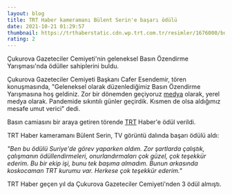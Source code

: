 ```yaml
--- 
layout: blog
title: TRT Haber kameramanı Bülent Serin'e başarı ödülü
date: 2021-10-21 01:29:57
thumbnail: https://trthaberstatic.cdn.wp.trt.com.tr/resimler/1676000/bulent-serin-odul-trt-haber-1677483.jpg
rating: 2
---
```

<p>
	Çukurova Gazeteciler Cemiyeti'nin geleneksel Basın Özendirme Yarışması'nda ödüller sahiplerini buldu. </p>
<p>
	Çukurova Gazeteciler Cemiyeti Başkanı Cafer Esendemir, tören konuşmasında, "Geleneksel olarak düzenlediğimiz Basın Özendirme Yarışmasına hoş geldiniz. Zor bir dönemden geçiyoruz <a href="https://www.trthaber.com/etiket/medya/" target="_blank">medya</a> olarak, yerel medya olarak. Pandemide sıkıntılı günler geçirdik. Kısmen de olsa aldığımız mesafe umut verici" dedi.</p>
<p>
	Basın camiasını bir araya getiren törende <a href="https://www.trthaber.com/etiket/trt/" target="_blank">TRT</a> Haber'e ödül verildi.</p>
<p>
	TRT Haber kameramanı Bülent Serin, TV görüntü dalında başarı ödülü aldı:</p>
<p>
	<em>"Ben bu ödülü Suriye'de görev yaparken aldım. Zor şartlarda çalıştık, çalışmanın ödüllendirmeleri, onurlandırmaları çok güzel, çok teşekkür ederim. Bu bir ekip işi, bunu tek başıma almadım. Bunun arkasında koskocaman TRT kurumu var. Herkese çok teşekkür ederim."</em></p>
<p>
	TRT Haber geçen yıl da Çukurova Gazeteciler Cemiyeti'nden 3 ödül almıştı.</p>
